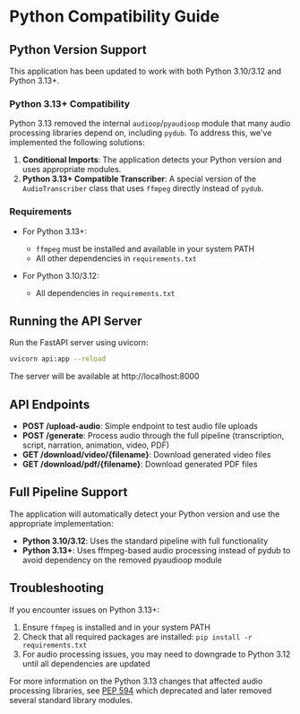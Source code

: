 # Python Compatibility Guide

## Python Version Support

This application has been updated to work with both Python 3.10/3.12 and Python 3.13+.

### Python 3.13+ Compatibility

Python 3.13 removed the internal `audioop`/`pyaudioop` module that many audio processing libraries depend on, including `pydub`. To address this, we've implemented the following solutions:

1. **Conditional Imports**: The application detects your Python version and uses appropriate modules.
2. **Python 3.13+ Compatible Transcriber**: A special version of the `AudioTranscriber` class that uses `ffmpeg` directly instead of `pydub`.

### Requirements

- For Python 3.13+:
  - `ffmpeg` must be installed and available in your system PATH
  - All other dependencies in `requirements.txt`
  
- For Python 3.10/3.12:
  - All dependencies in `requirements.txt`

## Running the API Server

Run the FastAPI server using uvicorn:

```bash
uvicorn api:app --reload
```

The server will be available at http://localhost:8000

## API Endpoints

- **POST /upload-audio**: Simple endpoint to test audio file uploads
- **POST /generate**: Process audio through the full pipeline (transcription, script, narration, animation, video, PDF)
- **GET /download/video/{filename}**: Download generated video files
- **GET /download/pdf/{filename}**: Download generated PDF files

## Full Pipeline Support

The application will automatically detect your Python version and use the appropriate implementation:

- **Python 3.10/3.12**: Uses the standard pipeline with full functionality
- **Python 3.13+**: Uses ffmpeg-based audio processing instead of pydub to avoid dependency on the removed pyaudioop module

## Troubleshooting

If you encounter issues on Python 3.13+:

1. Ensure `ffmpeg` is installed and in your system PATH
2. Check that all required packages are installed: `pip install -r requirements.txt`
3. For audio processing issues, you may need to downgrade to Python 3.12 until all dependencies are updated

For more information on the Python 3.13 changes that affected audio processing libraries, see [PEP 594](https://peps.python.org/pep-0594/) which deprecated and later removed several standard library modules.
